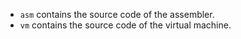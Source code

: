 - `asm` contains the source code of the assembler.
- `vm` contains the source code of the virtual machine.